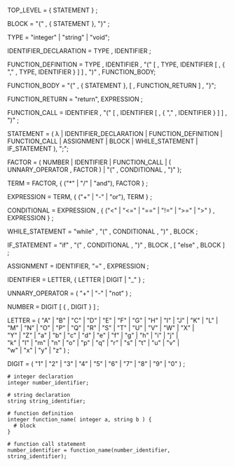 TOP_LEVEL = { STATEMENT } ;

BLOCK = "{" , { STATEMENT }, "}" ;

TYPE = "integer" | "string" | "void";

IDENTIFIER_DECLARATION = TYPE , IDENTIFIER ;

FUNCTION_DEFINITION = TYPE , IDENTIFIER , "(" [ , TYPE, IDENTIFIER [ , { "," , TYPE, IDENTIFIER } ] ] , ")" , FUNCTION_BODY;

FUNCTION_BODY = "{" , { STATEMENT }, [ , FUNCTION_RETURN ] , "}";

FUNCTION_RETURN = "return", EXPRESSION ;

FUNCTION_CALL = IDENTIFIER , "(" [ , IDENTIFIER [ , { "," , IDENTIFIER } ] ] , ")" ;

STATEMENT = ( λ | IDENTIFIER_DECLARATION | FUNCTION_DEFINITION | FUNCTION_CALL | ASSIGNMENT | BLOCK | WHILE_STATEMENT | IF_STATEMENT ), ";";

FACTOR = ( NUMBER | IDENTIFIER | FUNCTION_CALL | ( UNNARY_OPERATOR , FACTOR ) | "(" , CONDITIONAL , ")" );

TERM = FACTOR, { ("\*" | "/" | "and"), FACTOR } ;

EXPRESSION = TERM, { ("+" | "-" | "or"), TERM } ;

CONDITIONAL = EXPRESSION , { ("<" | "<=" | "==" | "!=" | ">=" | ">" ) , EXPRESSION } ;

WHILE_STATEMENT = "while" , "(" , CONDITIONAL , ")" , BLOCK ;

IF_STATEMENT = "if" , "(" , CONDITIONAL , ")" , BLOCK , [ "else" , BLOCK ] ;

ASSIGNMENT = IDENTIFIER, "=" , EXPRESSION ;

IDENTIFIER = LETTER, { LETTER | DIGIT | "\_" } ;

UNNARY_OPERATOR = ( "+" | "-" | "not" ) ;

NUMBER = DIGIT [ { , DIGIT } ] ;

LETTER = ( "A" | "B" | "C" | "D" | "E" | "F" | "G" | "H" | "I" | "J" | "K" | "L" | \
"M" | "N" | "O" | "P" | "Q" | "R" | "S" | "T" | "U" | "V" | "W" | "X" | \
"Y" | "Z" | "a" | "b" | "c" | "d" | "e" | "f" | "g" | "h" | "i" | "j" | \
"k" | "l" | "m" | "n" | "o" | "p" | "q" | "r" | "s" | "t" | "u" | "v" | \
"w" | "x" | "y" | "z" ) ;

DIGIT = ( "1" | "2" | "3" | "4" | "5" | "6" | "7" | "8" | "9" | "0" ) ;

```
# integer declaration
integer number_identifier;

# string declaration
string string_identifier;

# function definition
integer function_name( integer a, string b ) {
  # block
}

# function call statement
number_identifier = function_name(number_identifier, string_identifier);

```
